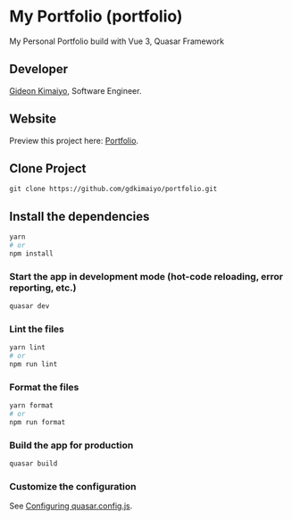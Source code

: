 # My Portfolio (portfolio)

My Personal Portfolio build with Vue 3, Quasar Framework

## Developer

[Gideon Kimaiyo](https://www.linkedin.com/in/gideon-kimaiyo/), Software Engineer.

## Website

Preview this project here: [Portfolio](https://gideon-kimaiyo-portfolio.netlify.app/).

## Clone Project

```
git clone https://github.com/gdkimaiyo/portfolio.git
```

## Install the dependencies

```bash
yarn
# or
npm install
```

### Start the app in development mode (hot-code reloading, error reporting, etc.)

```bash
quasar dev
```

### Lint the files

```bash
yarn lint
# or
npm run lint
```

### Format the files

```bash
yarn format
# or
npm run format
```

### Build the app for production

```bash
quasar build
```

### Customize the configuration

See [Configuring quasar.config.js](https://v2.quasar.dev/quasar-cli-vite/quasar-config-js).
